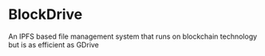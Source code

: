 # BlockDrive
An IPFS based file management system that runs on blockchain technology but is as efficient as GDrive
